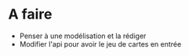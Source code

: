 # A faire

* Penser à une modélisation et la rédiger
* Modifier l'api pour avoir le jeu de cartes en entrée
